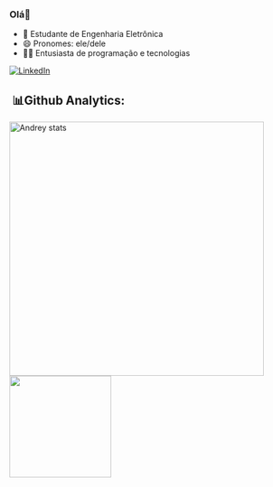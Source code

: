 ### Olá👋

- 🔌 Estudante de Engenharia Eletrônica
- 😄 Pronomes: ele/dele
- 👨‍💻 Entusiasta de programação e tecnologias

[![LinkedIn](https://img.shields.io/badge/LinkedIn-0077B5?style=for-the-badge&logo=linkedin&logoColor=white)](https://www.linkedin.com/in/andrey-hiemer)

##  &nbsp;📊Github Analytics:
<img width="450em" src="https://github-readme-stats.vercel.app/api?username=Hiemer23&show_icons=true&theme=highcontrast" alt="Andrey stats">
<img height="180em" src="https://github-readme-stats.vercel.app/api/top-langs/?username=Hiemer23&layout=compact&theme=highcontrast"/>
